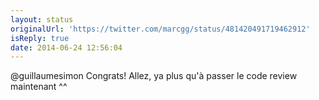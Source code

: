 ```yaml
---
layout: status
originalUrl: 'https://twitter.com/marcgg/status/481420491719462912'
isReply: true
date: 2014-06-24 12:56:04
---
```


@guillaumesimon Congrats! Allez, ya plus qu'à passer le code review maintenant ^^
